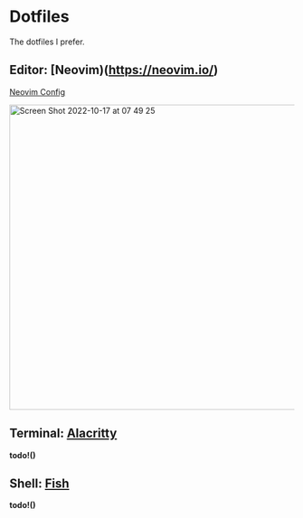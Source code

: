 # Dotfiles

The dotfiles I prefer.

## Editor: [Neovim)(https://neovim.io/)

[Neovim Config](./nvim)

<img width="540" alt="Screen Shot 2022-10-17 at 07 49 25" src="https://user-images.githubusercontent.com/2467016/196194970-d5ae3edd-4fbf-46b9-8438-492bcb8107d7.png">

## Terminal: [Alacritty](https://alacritty.org/)

**todo!()**

## Shell: [Fish](https://fishshell.com/)

**todo!()**
